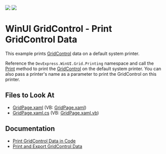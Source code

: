 <!-- default badges list -->
![](https://img.shields.io/endpoint?url=https://codecentral.devexpress.com/api/v1/VersionRange/422864933/21.2.3%2B)
[![](https://img.shields.io/badge/📖_How_to_use_DevExpress_Examples-e9f6fc?style=flat-square)](https://docs.devexpress.com/GeneralInformation/403183)
<!-- default badges end -->
# WinUI GridControl - Print GridControl Data

This example prints [GridControl](https://docs.devexpress.com/WinUI/DevExpress.WinUI.Grid.GridControl) data on a default system printer.

Reference the `DevExpress.WinUI.Grid.Printing` namespace and call the [Print](https://docs.devexpress.com/WinUI/DevExpress.WinUI.Grid.Printing.GridControlPrintExtensions.Print(DevExpress.WinUI.Grid.GridControl-System.String)) method to print the [GridControl](https://docs.devexpress.com/WinUI/DevExpress.WinUI.Grid.GridControl) on the default system printer. You can also pass a printer's name as a parameter to print the GridControl on this printer.

<!-- default file list -->
## Files to Look At

- [GridPage.xaml](./CS/PrintGridControl/PrintGridControl/Views/GridPage.xaml) (VB: [GridPage.xaml](./VB/PrintGridControl/PrintGridControl/Views/GridPage.xaml))
- [GridPage.xaml.cs](./CS/PrintGridControl/PrintGridControl/Views/GridPage.xaml.cs) (VB: [GridPage.xaml.vb](./CS/PrintGridControl/PrintGridControl/Views/GridPage.xaml.vb))
<!-- default file list end -->

## Documentation

- [Print GridControl Data in Code](https://docs.devexpress.com/WinUI/403345/controls/data-grid/print-export#print-data-in-code)
- [Print and Export GridControl Data](https://docs.devexpress.com/WinUI/403345/controls/data-grid/print-export)
